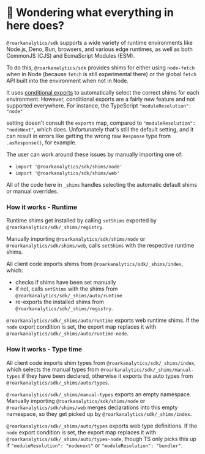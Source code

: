 # 👋 Wondering what everything in here does?

`@roarkanalytics/sdk` supports a wide variety of runtime environments like Node.js, Deno, Bun, browsers, and various
edge runtimes, as well as both CommonJS (CJS) and EcmaScript Modules (ESM).

To do this, `@roarkanalytics/sdk` provides shims for either using `node-fetch` when in Node (because `fetch` is still experimental there) or the global `fetch` API built into the environment when not in Node.

It uses [conditional exports](https://nodejs.org/api/packages.html#conditional-exports) to
automatically select the correct shims for each environment. However, conditional exports are a fairly new
feature and not supported everywhere. For instance, the TypeScript `"moduleResolution": "node"`

setting doesn't consult the `exports` map, compared to `"moduleResolution": "nodeNext"`, which does.
Unfortunately that's still the default setting, and it can result in errors like
getting the wrong raw `Response` type from `.asResponse()`, for example.

The user can work around these issues by manually importing one of:

- `import '@roarkanalytics/sdk/shims/node'`
- `import '@roarkanalytics/sdk/shims/web'`

All of the code here in `_shims` handles selecting the automatic default shims or manual overrides.

### How it works - Runtime

Runtime shims get installed by calling `setShims` exported by `@roarkanalytics/sdk/_shims/registry`.

Manually importing `@roarkanalytics/sdk/shims/node` or `@roarkanalytics/sdk/shims/web`, calls `setShims` with the respective runtime shims.

All client code imports shims from `@roarkanalytics/sdk/_shims/index`, which:

- checks if shims have been set manually
- if not, calls `setShims` with the shims from `@roarkanalytics/sdk/_shims/auto/runtime`
- re-exports the installed shims from `@roarkanalytics/sdk/_shims/registry`.

`@roarkanalytics/sdk/_shims/auto/runtime` exports web runtime shims.
If the `node` export condition is set, the export map replaces it with `@roarkanalytics/sdk/_shims/auto/runtime-node`.

### How it works - Type time

All client code imports shim types from `@roarkanalytics/sdk/_shims/index`, which selects the manual types from `@roarkanalytics/sdk/_shims/manual-types` if they have been declared, otherwise it exports the auto types from `@roarkanalytics/sdk/_shims/auto/types`.

`@roarkanalytics/sdk/_shims/manual-types` exports an empty namespace.
Manually importing `@roarkanalytics/sdk/shims/node` or `@roarkanalytics/sdk/shims/web` merges declarations into this empty namespace, so they get picked up by `@roarkanalytics/sdk/_shims/index`.

`@roarkanalytics/sdk/_shims/auto/types` exports web type definitions.
If the `node` export condition is set, the export map replaces it with `@roarkanalytics/sdk/_shims/auto/types-node`, though TS only picks this up if `"moduleResolution": "nodenext"` or `"moduleResolution": "bundler"`.
